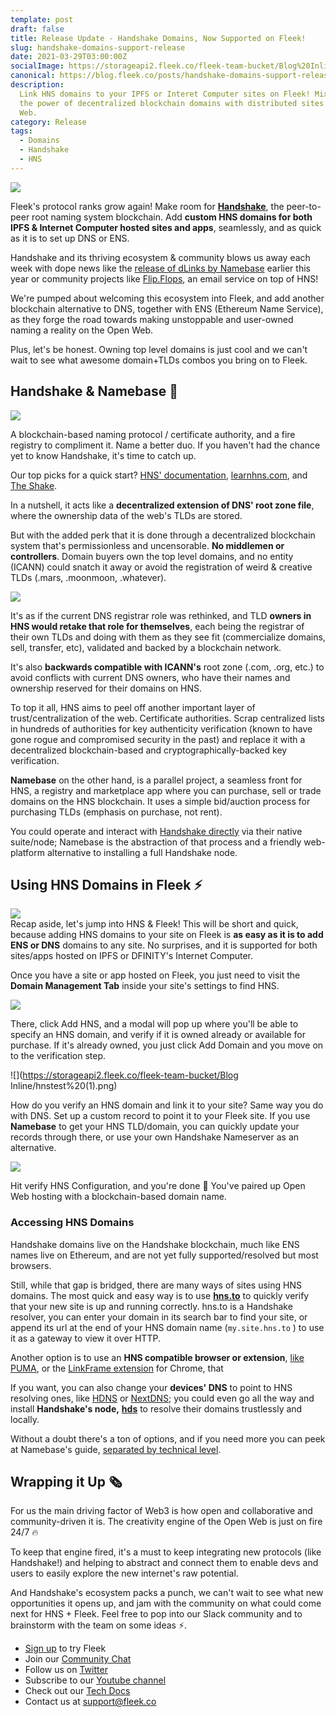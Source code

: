```yaml
---
template: post
draft: false
title: Release Update - Handshake Domains, Now Supported on Fleek!
slug: handshake-domains-support-release
date: 2021-03-29T03:00:00Z
socialImage: https://storageapi2.fleek.co/fleek-team-bucket/Blog%20Inline/Handshake.png
canonical: https://blog.fleek.co/posts/handshake-domains-support-release
description:
  Link HNS domains to your IPFS or Interet Computer sites on Fleek! Mix
  the power of decentralized blockchain domains with distributed sites on the Open
  Web.
category: Release
tags:
  - Domains
  - Handshake
  - HNS
---
```


![](https://storageapi2.fleek.co/fleek-team-bucket/Blog%20Inline/Handshake.png)

Fleek's protocol ranks grow again! Make room for [**Handshake**](https://handshake.org/), the peer-to-peer root naming system blockchain. Add **custom HNS domains for both IPFS & Internet Computer hosted sites and apps**, seamlessly, and as quick as it is to set up DNS or ENS.

Handshake and its thriving ecosystem & community blows us away each week with dope news like the [release of dLinks by Namebase](https://www.namebase.io/blog/dlinks-launch/) earlier this year or community projects like [Flip.Flops](http://flip.flops.hns.to/), an email service on top of HNS!

We're pumped about welcoming this ecosystem into Fleek, and add another blockchain alternative to DNS, together with ENS (Ethereum Name Service), as they forge the road towards making unstoppable and user-owned naming a reality on the Open Web.

Plus, let's be honest. Owning top level domains is just cool and we can't wait to see what awesome domain+TLDs combos you bring on to Fleek.

## Handshake & Namebase 🤝

![](https://storageapi2.fleek.co/fleek-team-bucket/hnsnmbs.png)

A blockchain-based naming protocol / certificate authority, and a fire registry to compliment it. Name a better duo. If you haven't had the chance yet to know Handshake, it's time to catch up.

Our top picks for a quick start? [HNS' documentation](https://hsd-dev.org/), [learnhns.com](http://learnhns.com/), and [The Shake](https://theshake.substack.com/).

In a nutshell, it acts like a **decentralized extension of DNS' root zone file**, where the ownership data of the web's TLDs are stored.

But with the added perk that it is done through a decentralized blockchain system that's permissionless and uncensorable. **No middlemen or controllers**. Domain buyers own the top level domains, and no entity (ICANN) could snatch it away or avoid the registration of weird & creative TLDs (.mars, .moonmoon, .whatever).

![](https://storageapi2.fleek.co/fleek-team-bucket/Blog%20Inline/comp.png)

It's as if the current DNS registrar role was rethinked, and TLD **owners in HNS would retake that role for themselves**, each being the registrar of their own TLDs and doing with them as they see fit (commercialize domains, sell, transfer, etc), validated and backed by a blockchain network.

It's also **backwards compatible with ICANN's** root zone (.com, .org, etc.) to avoid conflicts with current DNS owners, who have their names and ownership reserved for their domains on HNS.

To top it all, HNS aims to peel off another important layer of trust/centralization of the web. Certificate authorities. Scrap centralized lists in hundreds of authorities for key authenticity verification (known to have gone rogue and compromised security in the past) and replace it with a decentralized blockchain-based and cryptographically-backed key verification.

**Namebase** on the other hand, is a parallel project, a seamless front for HNS, a registry and marketplace app where you can purchase, sell or trade domains on the HNS blockchain. It uses a simple bid/auction process for purchasing TLDs (emphasis on purchase, not rent).

You could operate and interact with [Handshake directly](https://hsd-dev.org/) via their native suite/node; Namebase is the abstraction of that process and a friendly web-platform alternative to installing a full Handshake node.

## Using HNS Domains in Fleek ⚡

![](https://storageapi2.fleek.co/fleek-team-bucket/Blog%20Inline/handshake.webp)  
Recap aside, let's jump into HNS & Fleek! This will be short and quick, because adding HNS domains to your site on Fleek is **as easy as it is to add ENS or DNS** domains to any site. No surprises, and it is supported for both sites/apps hosted on IPFS or DFINITY's Internet Computer.

Once you have a site or app hosted on Fleek, you just need to visit the **Domain Management Tab** inside your site's settings to find HNS.

![](https://storageapi2.fleek.co/fleek-team-bucket/Blog%20Inline/hns.gif)

There, click Add HNS, and a modal will pop up where you'll be able to specify an HNS domain, and verify if it is owned already or available for purchase. If it's already owned, you just click Add Domain and you move on to the verification step.

![](https://storageapi2.fleek.co/fleek-team-bucket/Blog Inline/hnstest%20(1).png)

How do you verify an HNS domain and link it to your site? Same way you do with DNS. Set up a custom record to point it to your Fleek site. If you use **Namebase** to get your HNS TLD/domain, you can quickly update your records through there, or use your own Handshake Nameserver as an alternative.

![](<https://storageapi2.fleek.co/fleek-team-bucket/Blog%20Inline/records%20(1).png>)

Hit verify HNS Configuration, and you're done 🚀 You've paired up Open Web hosting with a blockchain-based domain name.

### Accessing HNS Domains

Handshake domains live on the Handshake blockchain, much like ENS names live on Ethereum, and are not yet fully supported/resolved but most browsers.

Still, while that gap is bridged, there are many ways of sites using HNS domains. The most quick and easy way is to use [**hns.to**](https://hns.to/) to quickly verify that your new site is up and running correctly. hns.to is a Handshake resolver, you can enter your domain in its search bar to find your site, or append its url at the end of your HNS domain name (`my.site.hns.to` ) to use it as a gateway to view it over HTTP.

Another option is to use an **HNS compatible browser or extension**, [like PUMA](https://www.pumabrowser.com/), or the [LinkFrame extension](https://chrome.google.com/webstore/detail/linkframe/klcheodcjdbkbiljlcfiphagmkhbifmm?hl=en-US&authuser=0) for Chrome, that

If you want, you can also change your **devices' DNS** to point to HNS resolving ones, like [HDNS](https://www.hdns.io/) or [NextDNS](https://nextdns.io/); you could even go all the way and install **Handshake's node,** [**hds**](https://hsd-dev.org/) to resolve their domains trustlessly and locally.

Without a doubt there's a ton of options, and if you need more you can peek at Namebase's guide, [separated by technical level](https://learn.namebase.io/starting-from-zero/how-to-access-handshake-sites#level-3-dns).

## Wrapping it Up 🗞️

For us the main driving factor of Web3 is how open and collaborative and community-driven it is. The creativity engine of the Open Web is just on fire 24/7 🔥

To keep that engine fired, it's a must to keep integrating new protocols (like Handshake!) and helping to abstract and connect them to enable devs and users to easily explore the new internet's raw potential.

And Handshake's ecosystem packs a punch, we can't wait to see what new opportunities it opens up, and jam with the community on what could come next for HNS + Fleek. Feel free to pop into our Slack community and to brainstorm with the team on some ideas ⚡.

- [Sign up](https://app.fleek.co/) to try Fleek
- Join our [Community Chat](https://slack.fleek.co/)
- Follow us on [Twitter](https://twitter.com/fleek)
- Subscribe to our [Youtube channel](https://www.youtube.com/channel/UCBzlwYM0JjZpjDZ52-SLUmw)
- Check out our [Tech Docs](https://docs.fleek.co/)
- Contact us at support@fleek.co
